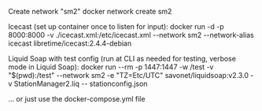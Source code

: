 Create network "sm2"
    docker network create sm2

Icecast (set up container once to listen for input):
    docker run -d -p 8000:8000 -v ./icecast.xml:/etc/icecast.xml --network sm2 --network-alias icecast libretime/icecast:2.4.4-debian

Liquid Soap with test config (run at CLI as needed for testing, verbose mode in Liquid Soap):
    docker run --rm -p 1447:1447 -w /test -v "$(pwd):/test" --network sm2 -e "TZ=Etc/UTC" savonet/liquidsoap:v2.3.0 -v StationManager2.liq -- stationconfig.json

... or just use the docker-compose.yml file